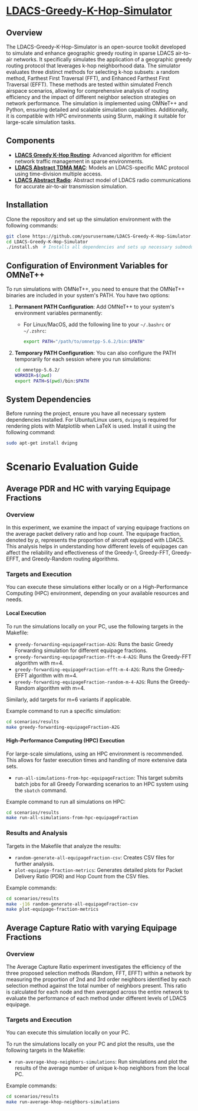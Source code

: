# [LDACS-Greedy-K-Hop-Simulator](https://github.com/ComNetsHH/LDACS-Greedy-K-Hop-Simulator)

## Overview
The LDACS-Greedy-K-Hop-Simulator is an open-source toolkit developed to simulate and enhance geographic greedy routing in sparse LDACS air-to-air networks. It specifically simulates the application of a geographic greedy routing protocol that leverages k-hop neighborhood data. The simulator evaluates three distinct methods for selecting k-hop subsets: a random method, Farthest First Traversal (FFT), and Enhanced Farthest First Traversal (EFFT). These methods are tested within simulated French airspace scenarios, allowing for comprehensive analysis of routing efficiency and the impact of different neighbor selection strategies on network performance. The simulation is implemented using OMNeT++ and Python, ensuring detailed and scalable simulation capabilities. Additionally, it is compatible with HPC environments using Slurm, making it suitable for large-scale simulation tasks.

## Components
- **[LDACS Greedy K-Hop Routing](https://github.com/ComNetsHH/LDACS-Greedy-K-Hop-Routing)**: Advanced algorithm for efficient network traffic management in sparse environments.
- **[LDACS Abstract TDMA MAC](https://github.com/ComNetsHH/LDACS-Abstract-TDMA-MAC)**: Models an LDACS-specific MAC protocol using time-division multiple access.
- **[LDACS Abstract Radio](https://github.com/ComNetsHH/LDACS-Abstract-Radio)**: Abstract model of LDACS radio communications for accurate air-to-air transmission simulation.

## Installation
Clone the repository and set up the simulation environment with the following commands:
```bash
git clone https://github.com/yourusername/LDACS-Greedy-K-Hop-Simulator.git
cd LDACS-Greedy-K-Hop-Simulator
./install.sh  # Installs all dependencies and sets up necessary submodules
```

## Configuration of Environment Variables for OMNeT++

To run simulations with OMNeT++, you need to ensure that the OMNeT++ binaries are included in your system's PATH. You have two options:

1. **Permanent PATH Configuration**:
   Add OMNeT++ to your system's environment variables permanently:
   - For Linux/MacOS, add the following line to your `~/.bashrc` or `~/.zshrc`:
     ```bash
     export PATH="/path/to/omnetpp-5.6.2/bin:$PATH"
     ```

2. **Temporary PATH Configuration**:
   You can also configure the PATH temporarily for each session where you run simulations:
   ```bash
   cd omnetpp-5.6.2/
   WORKDIR=$(pwd)
   export PATH=$(pwd)/bin:$PATH


## System Dependencies
Before running the project, ensure you have all necessary system dependencies installed. For Ubuntu/Linux users, `dvipng` is required for rendering plots with Matplotlib when LaTeX is used. Install it using the following command:
```bash
sudo apt-get install dvipng
```

# Scenario Evaluation Guide

## Average PDR and HC with varying Equipage Fractions 

### Overview
In this experiment, we examine the impact of varying equipage fractions on the average packet delivery ratio and hop count. The equipage fraction, denoted by ρ, represents the proportion of aircraft equipped with LDACS. This analysis helps in understanding how different levels of equipages can affect the reliability and effectiveness of the Greedy-1, Greedy-FFT, Greedy-EFFT, and Greedy-Random routing algorithms.

### Targets and Execution
You can execute these simulations either locally or on a High-Performance Computing (HPC) environment, depending on your available resources and needs.

#### Local Execution
To run the simulations locally on your PC, use the following targets in the Makefile:

- `greedy-forwarding-equipageFraction-A2G`: Runs the basic Greedy Forwarding simulation for different equipage fractions.
- `greedy-forwarding-equipageFraction-fft-m-4-A2G`: Runs the Greedy-FFT algorithm with m=4.
- `greedy-forwarding-equipageFraction-efft-m-4-A2G`: Runs the Greedy-EFFT algorithm with m=4.
- `greedy-forwarding-equipageFraction-random-m-4-A2G`: Runs the Greedy-Random algorithm with m=4.

Similarly, add targets for m=6 variants if applicable.

Example command to run a specific simulation:
```bash
cd scenarios/results
make greedy-forwarding-equipageFraction-A2G
```

#### High-Performance Computing (HPC) Execution
For large-scale simulations, using an HPC environment is recommended. This allows for faster execution times and handling of more extensive data sets.

- `run-all-simulations-from-hpc-equipageFraction`: This target submits batch jobs for all Greedy Forwarding scenarios to an HPC system using the `sbatch` command.

Example command to run all simulations on HPC:
```bash
cd scenarios/results
make run-all-simulations-from-hpc-equipageFraction
```
### Results and Analysis
Targets in the Makefile that analyze the results:
- `random-generate-all-equipageFraction-csv`: Creates CSV files for further analysis.
- `plot-equipage-fraction-metrics`: Generates detailed plots for Packet Delivery Ratio (PDR) and Hop Count from the CSV files.

Example commands:
```bash
cd scenarios/results
make -j16 random-generate-all-equipageFraction-csv
make plot-equipage-fraction-metrics
```

## Average Capture Ratio with varying Equipage Fractions 

### Overview
The Average Capture Ratio experiment investigates the efficiency of the three proposed selection methods (Random, FFT, EFFT) within a network by measuring the proportion of 2nd and 3rd order neighbors identified by each selection method against the total number of neighbors present. This ratio is calculated for each node and then averaged across the entire network to evaluate the performance of each method under different levels of LDACS equipage. 

### Targets and Execution
You can execute this simulation locally on your PC.

To run the simulations locally on your PC and plot the results, use the following targets in the Makefile:

- `run-average-khop-neighbors-simulations`: Run simulations and plot the results of the average number of unique k-hop neighbors from the local PC.

Example commands:
```bash
cd scenarios/results
make run-average-khop-neighbors-simulations
```